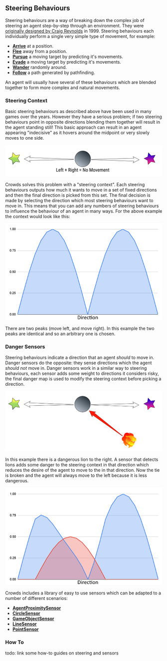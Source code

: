 ## Steering Behaviours

Steering behaviours are a way of breaking down the complex job of steering an agent step-by-step through an environment. They were [originally designed by Craig Reynolds](http://www.red3d.com/cwr/steer/gdc99/) in 1999. Steering behaviours each individually perform a single very simple type of movement, for example:

 - [**Arrive**](/Reference/MonoBehaviours/Steering/SteerForArrival) at a position.
 - [**Flee**](/Reference/MonoBehaviours/Steering/SteerForFlee) away from a position.
 - [**Pursue**](/Reference/MonoBehaviours/Steering/SteerForPursue) a moving target by predicting it's movements.
 - [**Evade**](/Reference/MonoBehaviours/Steering/SteerForEvade) a moving target by predicting it's movements.
 - [**Wander**](/Reference/Monobehaviours/Steering/SteerForWander) randomly around.
 - [**Follow**](/Reference/MonoBehaviours/Steering/SteerForGoal) a path generated by pathfinding.

An agent will usually have several of these behaviours which are blended together to form more complex and natural movements.

### Steering Context

Basic steering behaviours as described above have been used in many games over the years. However they have a serious problem; if two steering behaviours point in opposite directions blending them together will result in the agent standing still! This basic approach can result in an agent appearing "indecisive" as it hovers around the midpoint or very slowly moves to one side.

![Indecisive Agent](/images/SteeringBehavioursNoMovement.png)

Crowds solves this problem with a "steering context". Each steering behaviours outputs how much it wants to move in a set of fixed directions and then the final direction is picked from this set. The final decision is made by selecting the direction which most steering behaviours want to move in. This means that you can add any numbers of steering behaviours to influence the behaviour of an agent in many ways. For the above example the context would look like this:

![Steering Context Graph](/images/SteeringContextGraph.png)

There are two peaks (move left, and move right). In this example the two peaks are identical and so an arbitrary one is chosen.

### Danger Sensors

Steering behaviours indicate a direction that an agent _should_ to move in. Danger sensors do the opposite: they sense directions which the agent _should not_ move in. Danger sensors work in a similar way to steering behaviours, each sensor adds some weight to directions it considers risky, the final danger map is used to modify the steering context before picking a direction.

![A Danger](/images/SteeringWithDanger.png)

In this example there is a dangerous lion to the right. A sensor that detects lions adds some danger to the steering context in that direction which reduces the desire of the agent to move to the in that direction. Now the tie is broken and the agent will always move to the left because it is less dangerous.

![Steering Context Graph With Danger](/images/SteeringContextGraphWithDanger.png)

Crowds includes a library of easy to use sensors which can be adapted to a number of different scenarios:

 - [**AgentProximitySensor**](/Reference/MonoBehaviours/Sensing/AgentProximitySensor)
 - [**CircleSensor**](/Reference/MonoBehaviours/Sensing/CircleSensor)
 - [**GameObjectSensor**](/Reference/MonoBehaviours/Sensing/GameObjectSensor)
 - [**LineSensor**](/Reference/MonoBehaviours/Sensing/LineSensor)
 - [**PointSensor**](/Reference/MonoBehaviours/Sensing/PointSensor)

### How To

todo: link some how-to guides on steering and sensors